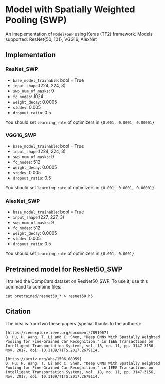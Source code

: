 # Model with Spatially Weighted Pooling (SWP)

An imeplementation of `Model+SWP` using Keras (TF2) framework. Models supported: ResNet{50, 101}, VGG16, AlexNet

## Implementation
### ResNet_SWP
- `base_model_trainable`: bool = True
- `input_shape`:(224, 224, 3)
- `swp_num_of_masks`: 9
- `fc_nodes`: 1024
- `weight_decay`: 0.0005
- `stddev`: 0.005
- `dropout_ratio`: 0.5

You should set `learning_rate` of optimizers in `{0.001, 0.0001, 0.00001}`

### VGG16_SWP
- `base_model_trainable`: bool = True
- `input_shape`:(224, 224, 3)
- `swp_num_of_masks`: 9
- `fc_nodes`: 512
- `weight_decay`: 0.0005
- `stddev`: 0.005
- `dropout_ratio`: 0.5

You should set `learning_rate` of optimizers in `{0.001, 0.0001, 0.00001}`

### AlexNet_SWP
- `base_model_trainable`: bool = True
- `input_shape`:(227, 227, 3)
- `swp_num_of_masks`: 9
- `fc_nodes`: 512
- `weight_decay`: 0.0005
- `stddev`: 0.005
- `dropout_ratio`: 0.5

You should set `learning_rate` of optimizers in `{0.001, 0.0001}`

## Pretrained model for ResNet50_SWP
I trained the CompCars dataset on ResNet50_SWP. To use it, use this command to combine files:
```
cat pretrained/resnet50_* > resnet50.h5
```

## Citation
The idea is from two these papers (special thanks to the authors):
```
[https://ieeexplore.ieee.org/document/7891907]
Q. Hu, H. Wang, T. Li and C. Shen, "Deep CNNs With Spatially Weighted Pooling for Fine-Grained Car Recognition," in IEEE Transactions on Intelligent Transportation Systems, vol. 18, no. 11, pp. 3147-3156, Nov. 2017, doi: 10.1109/TITS.2017.2679114.
```
```
[https://arxiv.org/abs/1506.08959]
Q. Hu, H. Wang, T. Li and C. Shen, "Deep CNNs With Spatially Weighted Pooling for Fine-Grained Car Recognition," in IEEE Transactions on Intelligent Transportation Systems, vol. 18, no. 11, pp. 3147-3156, Nov. 2017, doi: 10.1109/TITS.2017.2679114.
```